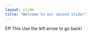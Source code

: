 ```yaml
---
layout: slide
title: "Welcome to our second slide!"
---
```

Eff This
Use the left arrow to go back!
